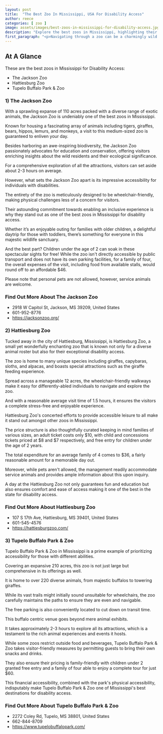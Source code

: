 ```yaml
---
layout: post
title:  "The Best Zoo In Mississippi, USA For Disability Access"
author: reece
categories: [ zoo ]
image: assets/images/best-zoos-in-mississippi-for-disability-access.jpg
description: "Explore the best zoos in Mississippi, highlighting their unique exhibits, conservation initiatives, and interactive experiences. Perfect guide for families, animal lovers and explorers seeking thrilling wildlife encounters."
first_paragraph: "<p>Navigating through a zoo can be a charmingly wild experience, full of unexpectant wonders and educational opportunities.</p><p>However, for individuals with disabilities, it can pose certain challenges.</p><p>Luckily, in the heartland of the U.S., the state of Mississippi has made admirable strides in making its zoos accessible, inclusive, and enjoyable for all.</p><p>We'll dive deep into the natural habitats of these facilities that not only prioritize providing a safe home for animals but also ensure accessibility for everyone.</p><p>Get ready to embark on a journey through the most disability-friendly zoos in the Magnolia state.</p>"
---
```


<div class="overview" markdown="1"> 

## At A Glance

These are the best zoos in Mississippi for Disability Access:

- The Jackson Zoo
- Hattiesburg Zoo
- Tupelo Buffalo Park & Zoo


</div>


### 1) The Jackson Zoo

With a sprawling expanse of 110 acres packed with a diverse range of exotic animals, the Jackson Zoo is undeniably one of the best zoos in Mississippi. 

Known for housing a fascinating array of animals including tigers, giraffes, bears, hippos, lemurs, and monkeys, a visit to this medium-sized zoo is guaranteed to enliven your day. 

Besides harboring an awe-inspiring biodiversity, the Jackson Zoo passionately advocates for education and conservation, offering visitors enriching insights about the wild residents and their ecological significance. 

For a comprehensive exploration of all the attractions, visitors can set aside about 2-3 hours on average.

However, what sets the Jackson Zoo apart is its impressive accessibility for individuals with disabilities. 

The entirety of the zoo is meticulously designed to be wheelchair-friendly, making physical challenges less of a concern for visitors. 

Their astounding commitment towards enabling an inclusive experience is why they stand out as one of the best zoos in Mississippi for disability access. 

Whether it’s an enjoyable outing for families with older children, a delightful daytrip for those with toddlers, there’s something for everyone in this majestic wildlife sanctuary. 

And the best part? Children under the age of 2 can soak in these spectacular sights for free! While the zoo isn't directly accessible by public transport and does not have its own parking facilities, for a family of four, the overall expenses of the visit, including food from available stalls, would round off to an affordable $46. 

Please note that personal pets are not allowed, however, service animals are welcome.


<div class="find-out-more" markdown="1">

### Find Out More About The Jackson Zoo

- 2918 W Capitol St, Jackson, MS 39209, United States
- 601-952-8776
- https://jacksonzoo.org/


</div>


### 2) Hattiesburg Zoo

Tucked away in the city of Hattiesburg, Mississippi, is Hattiesburg Zoo, a small yet wonderfully enchanting zoo that is known not only for a diverse animal roster but also for their exceptional disability access. 

The zoo is home to many unique species including giraffes, capybaras, sloths, and alpacas, and boasts special attractions such as the giraffe feeding experience. 

Spread across a manageable 12 acres, the wheelchair-friendly walkways make it easy for differently-abled individuals to navigate and explore the zoo. 

And with a reasonable average visit time of 1.5 hours, it ensures the visitors a complete stress-free and enjoyable experience. 



Hattiesburg Zoo's concerted efforts to provide accessible leisure to all make it stand out amongst other zoos in Mississippi. 

The price structure is also thoughtfully curated keeping in mind families of various sizes, an adult ticket costs only $10, with child and concessions tickets priced at $8 and $7 respectively, and free entry for children under the age of 2 years. 

The total expenditure for an average family of 4 comes to $36, a fairly reasonable amount for a memorable day out. 

Moreover, while pets aren't allowed, the management readily accommodate service animals and provides ample information about this upon inquiry. 

A day at the Hattiesburg Zoo not only guarantees fun and education but also ensures comfort and ease of access making it one of the best in the state for disability access.


<div class="find-out-more" markdown="1">

### Find Out More About Hattiesburg Zoo

- 107 S 17th Ave, Hattiesburg, MS 39401, United States
- 601-545-4576
- https://hattiesburgzoo.com/


</div>


### 3) Tupelo Buffalo Park & Zoo

Tupelo Buffalo Park & Zoo in Mississippi is a prime example of prioritizing accessibility for those with different abilities. 

Covering an expansive 210 acres, this zoo is not just large but comprehensive in its offerings as well. 

It is home to over 220 diverse animals, from majestic buffalos to towering giraffes. 

While its vast trails might initially sound unsuitable for wheelchairs, the zoo carefully maintains the paths to ensure they are even and navigable. 

The free parking is also conveniently located to cut down on transit time.

This buffalo centric venue goes beyond mere animal exhibits. 

It takes approximately 2-3 hours to explore all its attractions, which is a testament to the rich animal experiences and events it hosts. 

While some zoos restrict outside food and beverages, Tupelo Buffalo Park & Zoo takes visitor-friendly measures by permitting guests to bring their own snacks and drinks. 

They also ensure their pricing is family-friendly with children under 2 granted free entry and a family of four able to enjoy a complete tour for just $60. 

This financial accessibility, combined with the park's physical accessibility, indisputably make Tupelo Buffalo Park & Zoo one of Mississippi's best destinations for disability access.


<div class="find-out-more" markdown="1">

### Find Out More About Tupelo Buffalo Park & Zoo

- 2272 Coley Rd, Tupelo, MS 38801, United States
- 662-844-8709
- https://www.tupelobuffalopark.com/


</div>

